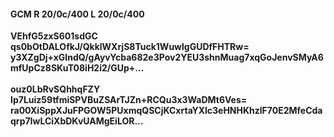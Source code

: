 #### GCM R 20/0c/400 L 20/0c/400
**VEhfG5zxS601sdGC**<br/>**qs0bOtDALOfkJ/QkklWXrjS8Tuck1WuwlgGUDfFHTRw=**<br/>**y3XZgDj+xGIndQ/gAyvYcba682e3Pov2YEU3shnMuag7xqGoJenvSMyA6mfUpCz8SKuT08iH2i2/GUp+...**<br/><br/>
**ouz0LbRvSQhhqFZY**<br/>**Ip7Luiz59tfmiSPVBuZSArTJZn+RCQu3x3WaDMt6Ves=**<br/>**ra00XiSppXJuFPGOW5PUxmqQSCjKCxrtaYXlc3eHNHKhzlF70E2MfeCdaqrp7IwLCiXbDKvUAMgEiLOR...**